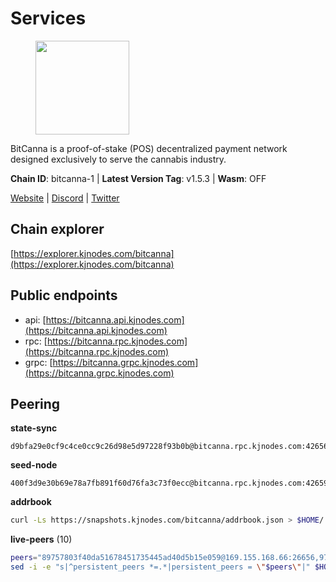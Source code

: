 # Services

<figure><img src="https://raw.githubusercontent.com/kj89/testnet_manuals/main/pingpub/logos/bitcanna.png" width="150" alt=""><figcaption></figcaption></figure>

BitCanna is a proof-of-stake (POS) decentralized payment network designed exclusively to serve the cannabis industry. 

**Chain ID**: bitcanna-1 | **Latest Version Tag**: v1.5.3 | **Wasm**: OFF

[Website](https://www.bitcanna.io) | [Discord](https://discord.gg/9AVrzaVQvs) | [Twitter](https://twitter.com/BitCannaGlobal)




## Chain explorer
[https://explorer.kjnodes.com/bitcanna](https://explorer.kjnodes.com/bitcanna)

## Public endpoints

* api: [https://bitcanna.api.kjnodes.com](https://bitcanna.api.kjnodes.com)
* rpc: [https://bitcanna.rpc.kjnodes.com](https://bitcanna.rpc.kjnodes.com)
* grpc: [https://bitcanna.grpc.kjnodes.com](https://bitcanna.grpc.kjnodes.com)

## Peering

**state-sync**

```text
d9bfa29e0cf9c4ce0cc9c26d98e5d97228f93b0b@bitcanna.rpc.kjnodes.com:42656
```

**seed-node**

```text
400f3d9e30b69e78a7fb891f60d76fa3c73f0ecc@bitcanna.rpc.kjnodes.com:42659
```

**addrbook**
```bash
curl -Ls https://snapshots.kjnodes.com/bitcanna/addrbook.json > $HOME/.bcna/config/addrbook.json
```

**live-peers** (10)
```bash
peers="89757803f40da51678451735445ad40d5b15e059@169.155.168.66:26656,97e4468ac589eac505a800411c635b14511a61bb@144.76.239.25:26656,3635058fcdbe97e72d191faedfe4c6acab835877@107.181.235.66:16656,d9bfa29e0cf9c4ce0cc9c26d98e5d97228f93b0b@65.109.88.38:42656,5bb0a042e8a4ee28bcda1e26148e57787e75a42e@23.88.69.22:28466,02c8045236f844632ef1d4411ad356b3332d4f2f@65.108.226.44:34656,846fca7d90fdc1ddbcf1892a0b6338a44e93b76d@65.108.0.93:36656,9065a2ebd940ad44e2955361fe27809b9f6e2765@159.148.31.234:26656,dd4d3c0de38aa0575436c34c237b33bc0dda3ef2@142.132.158.93:13056,4dabde84771e8689403ce7c8b76d27e555ab2f00@65.21.136.170:50656"
sed -i -e "s|^persistent_peers *=.*|persistent_peers = \"$peers\"|" $HOME/.bcna/config/config.toml
```
